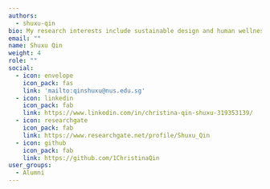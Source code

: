 ```yaml
---
authors:
  - shuxu-qin
bio: My research interests include sustainable design and human wellness matter.
email: ""
name: Shuxu Qin
weight: 4
role: ""
social:
  - icon: envelope
    icon_pack: fas
    link: 'mailto:qinshuxu@nus.edu.sg'
  - icon: linkedin
    icon_pack: fab
    link: https://www.linkedin.com/in/christina-qin-shuxu-319353139/
  - icon: researchgate
    icon_pack: fab
    link: https://www.researchgate.net/profile/Shuxu_Qin
  - icon: github
    icon_pack: fab
    link: https://github.com/1ChristinaQin
user_groups:
  - Alumni
---
```




